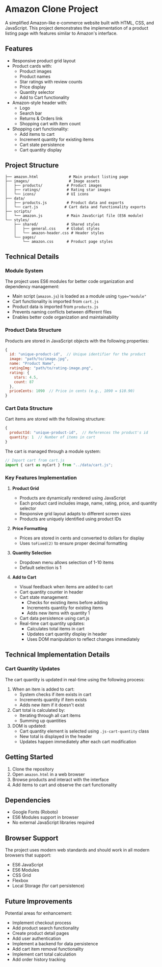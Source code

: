 # Amazon Clone Project

A simplified Amazon-like e-commerce website built with HTML, CSS, and JavaScript. This project demonstrates the implementation of a product listing page with features similar to Amazon's interface.

## Features

- Responsive product grid layout
- Product cards with:
  - Product images
  - Product names
  - Star ratings with review counts
  - Price display
  - Quantity selector
  - Add to Cart functionality
- Amazon-style header with:
  - Logo
  - Search bar
  - Returns & Orders link
  - Shopping cart with item count
- Shopping cart functionality:
  - Add items to cart
  - Increment quantity for existing items
  - Cart state persistence
  - Cart quantity display

## Project Structure

```
├── amazon.html              # Main product listing page
├── images/                  # Image assets
│   ├── products/           # Product images
│   ├── ratings/            # Rating star images
│   └── icons/              # UI icons
├── data/
│   ├── products.js         # Product data and exports
│   └── cart.js            # Cart data and functionality exports
├── scripts/
│   └── amazon.js           # Main JavaScript file (ES6 module)
└── styles/
    ├── shared/             # Shared styles
    │   ├── general.css     # Global styles
    │   └── amazon-header.css # Header styles
    └── pages/
        └── amazon.css      # Product page styles
```

## Technical Details

### Module System

The project uses ES6 modules for better code organization and dependency management:

- Main script (`amazon.js`) is loaded as a module using `type="module"`
- Cart functionality is imported from `cart.js`
- Product data is imported from `products.js`
- Prevents naming conflicts between different files
- Enables better code organization and maintainability

### Product Data Structure

Products are stored in JavaScript objects with the following properties:

```javascript
{
  id: "unique-product-id",  // Unique identifier for the product
  image: "path/to/image.jpg",
  name: "Product Name",
  ratingImg: "path/to/rating-image.png",
  rating: {
    stars: 4.5,
    count: 87
  },
  priceCents: 1090  // Price in cents (e.g., 1090 = $10.90)
}
```

### Cart Data Structure

Cart items are stored with the following structure:

```javascript
{
  productId: "unique-product-id",  // References the product's id
  quantity: 1  // Number of items in cart
}
```

The cart is managed through a module system:

```javascript
// Import cart from cart.js
import { cart as myCart } from "../data/cart.js";
```

### Key Features Implementation

1. **Product Grid**

   - Products are dynamically rendered using JavaScript
   - Each product card includes image, name, rating, price, and quantity selector
   - Responsive grid layout adapts to different screen sizes
   - Products are uniquely identified using product IDs

2. **Price Formatting**

   - Prices are stored in cents and converted to dollars for display
   - Uses `toFixed(2)` to ensure proper decimal formatting

3. **Quantity Selection**

   - Dropdown menu allows selection of 1-10 items
   - Default selection is 1

4. **Add to Cart**
   - Visual feedback when items are added to cart
   - Cart quantity counter in header
   - Cart state management:
     - Checks for existing items before adding
     - Increments quantity for existing items
     - Adds new items with quantity 1
   - Cart data persistence using cart.js
   - Real-time cart quantity updates:
     - Calculates total items in cart
     - Updates cart quantity display in header
     - Uses DOM manipulation to reflect changes immediately

## Technical Implementation Details

### Cart Quantity Updates

The cart quantity is updated in real-time using the following process:

1. When an item is added to cart:
   - System checks if item exists in cart
   - Increments quantity if item exists
   - Adds new item if it doesn't exist
2. Cart total is calculated by:
   - Iterating through all cart items
   - Summing up quantities
3. DOM is updated:
   - Cart quantity element is selected using `.js-cart-quantity` class
   - New total is displayed in the header
   - Updates happen immediately after each cart modification

## Getting Started

1. Clone the repository
2. Open `amazon.html` in a web browser
3. Browse products and interact with the interface
4. Add items to cart and observe the cart functionality

## Dependencies

- Google Fonts (Roboto)
- ES6 Modules support in browser
- No external JavaScript libraries required

## Browser Support

The project uses modern web standards and should work in all modern browsers that support:

- ES6 JavaScript
- ES6 Modules
- CSS Grid
- Flexbox
- Local Storage (for cart persistence)

## Future Improvements

Potential areas for enhancement:

- Implement checkout process
- Add product search functionality
- Create product detail pages
- Add user authentication
- Implement a backend for data persistence
- Add cart item removal functionality
- Implement cart total calculation
- Add order history tracking
